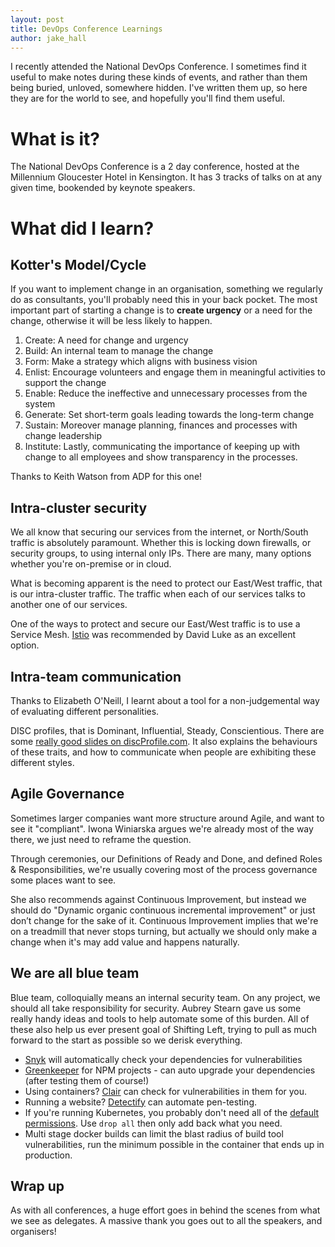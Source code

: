 ```yaml
---
layout: post
title: DevOps Conference Learnings
author: jake_hall
---
```


I recently attended the National DevOps Conference. I sometimes find it useful to make notes during these kinds of events, and rather than them being buried, unloved, somewhere hidden. I've written them up, so here they are for the world to see, and hopefully you'll find them useful.

# What is it?

The National DevOps Conference is a 2 day conference, hosted at the Millennium Gloucester Hotel in Kensington. It has 3 tracks of talks on at any given time, bookended by keynote speakers.

# What did I learn?

## Kotter's Model/Cycle

If you want to implement change in an organisation, something we regularly do as consultants, you'll probably need this in your back pocket. The most important part of starting a change is to **create urgency** or a need for the change, otherwise it will be less likely to happen.

1. Create: A need for change and urgency
2. Build: An internal team to manage the change
3. Form: Make a strategy which aligns with business vision
4. Enlist: Encourage volunteers and engage them in meaningful activities to support the change
5. Enable: Reduce the ineffective and unnecessary processes from the system
6. Generate: Set short-term goals leading towards the long-term change
7. Sustain: Moreover manage planning, finances and processes with change leadership
8. Institute: Lastly, communicating the importance of keeping up with change to all employees and show transparency in the processes.

Thanks to Keith Watson from ADP for this one!

## Intra-cluster security

We all know that securing our services from the internet, or North/South traffic is absolutely paramount. Whether this is locking down firewalls, or security groups, to using internal only IPs. There are many, many options whether you're on-premise or in cloud.

What is becoming apparent is the need to protect our East/West traffic, that is our intra-cluster traffic. The traffic when each of our services talks to another one of our services.

One of the ways to protect and secure our East/West traffic is to use a Service Mesh. [Istio](https://istio.io/) was recommended by David Luke as an excellent option.

## Intra-team communication

Thanks to Elizabeth O'Neill, I learnt about a tool for a non-judgemental way of evaluating different personalities.

DISC profiles, that is Dominant, Influential, Steady, Conscientious. There are some [really good slides on discProfile.com](https://www.discprofile.com/what-is-disc/overview/). It also explains the behaviours of these traits, and how to communicate when people are exhibiting these different styles.

## Agile Governance

Sometimes larger companies want more structure around Agile, and want to see it "compliant". Iwona Winiarska argues we're already most of the way there, we just need to reframe the question.

Through ceremonies, our Definitions of Ready and Done, and defined Roles & Responsibilities, we're usually covering most of the process governance some places want to see.

She also recommends against Continuous Improvement, but instead we should do "Dynamic organic continuous incremental improvement" or just don’t change for the sake of it. Continuous Improvement implies that we're on a treadmill that never stops turning, but actually we should only make a change when it's may add value and happens naturally.

## We are all blue team

Blue team, colloquially means an internal security team. On any project, we should all take responsibility for security. Aubrey Stearn gave us some really handy ideas and tools to help automate some of this burden. All of these also help us ever present goal of Shifting Left, trying to pull as much forward to the start as possible so we derisk everything.

* [Snyk](https://snyk.io/) will automatically check your dependencies for vulnerabilities
* [Greenkeeper](https://greenkeeper.io/) for NPM projects - can auto upgrade your dependencies (after testing them of course!)
* Using containers? [Clair](https://coreos.com/clair/docs/latest/) can check for vulnerabilities in them for you.
* Running a website? [Detectify](https://detectify.com) can automate pen-testing.
* If you're running Kubernetes, you probably don't need all of the [default permissions](https://kubesec.io/basics/containers-securitycontext-capabilities-drop-index-all). Use `drop all` then only add back what you need.
* Multi stage docker builds can limit the blast radius of build tool vulnerabilities, run the minimum possible in the container that ends up in production.

## Wrap up

As with all conferences, a huge effort goes in behind the scenes from what we see as delegates. A massive thank you goes out to all the speakers, and organisers!
